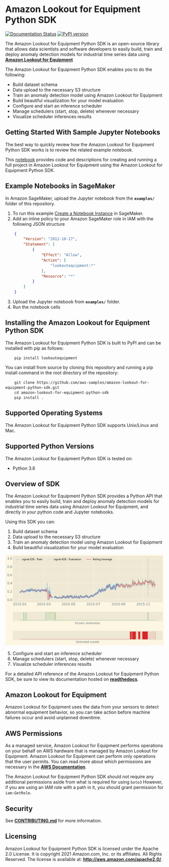 # Amazon Lookout for Equipment Python SDK

[![Documentation Status](https://readthedocs.org/projects/amazon-lookout-for-equipment-sdk/badge/?version=latest)](https://amazon-lookout-for-equipment-sdk.readthedocs.io/en/latest/?badge=latest)
[![PyPI version](https://badge.fury.io/py/lookoutequipment.svg)](https://badge.fury.io/py/lookoutequipment)

The Amazon Lookout for Equipment Python SDK is an open-source library that 
allows data scientists and software developers to easily build, train and deploy 
anomaly detection models for industrial time series data using 
[**Amazon Lookout for Equipment**](https://aws.amazon.com/lookout-for-equipment/)

The Amazon Lookout for Equipment Python SDK enables you to do the following:

- Build dataset schema
- Data upload to the necessary S3 structure
- Train an anomaly detection model using Amazon Lookout for Equipment
- Build beautiful visualization for your model evaluation
- Configure and start an inference scheduler
- Manage schedulers (start, stop, delete) whenever necessary
- Visualize scheduler inferences results


Getting Started With Sample Jupyter Notebooks
---------------------------------------------

The best way to quickly review how the Amazon Lookout for Equipment Python SDK 
works is to review the related example notebook.

This [notebook](examples/tutorial.ipynb) provides code and descriptions for creating 
and running a full project in Amazon Lookout for Equipment using the Amazon Lookout 
for Equipment Python SDK.


Example Notebooks in SageMaker
---------------------------------------------

In Amazon SageMaker, upload the Jupyter notebook from the **`examples/`** folder of this repository.

1. To run this example [Create a Notebook Instance](https://docs.aws.amazon.com/sagemaker/latest/dg/gs-setup-working-env.html) in SageMaker.
2. Add an inline policy to your Amazon SageMaker role in IAM with the following JSON structure

```json
	{
	    "Version": "2012-10-17",
	    "Statement": [
	        {
	            "Effect": "Allow",
	            "Action": [
	                "lookoutequipment:*"
	            ],
	            "Resource": "*"
	        }
	    ]
	}
```
3. Upload the Jupyter notebook from **`examples/`** folder.
4. Run the notebook cells


Installing the Amazon Lookout for Equipment Python SDK
--------------------------------------------------

The Amazon Lookout for Equipment Python SDK is built to PyPI and can be 
installed with pip as follows:

```
	pip install lookoutequipment
```

You can install from source by cloning this repository and running a pip install
command in the root directory of the repository:

```
	git clone https://github.com/aws-samples/amazon-lookout-for-equipment-python-sdk.git
	cd amazon-lookout-for-equipment-python-sdk
	pip install .
```


Supported Operating Systems
---------------------------------------------

The Amazon Lookout for Equipment Python SDK supports Unix/Linux and Mac.


Supported Python Versions
---------------------------------------------

The Amazon Lookout for Equipment Python SDK is tested on:

* Python 3.6


Overview of SDK
---------------

The Amazon Lookout for Equipment Python SDK provides a Python API that enables 
you to easily build, train and deploy anomaly detection models for industrial 
time series data using Amazon Lookout for Equipment, and directly in your python 
code and Jupyter notebooks.

Using this SDK you can:

1. Build dataset schema
2. Data upload to the necessary S3 structure
3. Train an anomaly detection model using Amazon Lookout for Equipment
4. Build beautiful visualization for your model evaluation

![Visualization example](docs/images/model_evaluation.png)

5. Configure and start an inference scheduler
6. Manage schedulers (start, stop, delete) whenever necessary
7. Visualize scheduler inferences results

For a detailed API reference of the Amazon Lookout for Equipment Python SDK,
be sure to view its documentation hosted on [**readthedocs**](https://amazon-lookout-for-equipment-sdk.readthedocs.io/en/latest/).


Amazon Lookout for Equipment
---------------------------------------------

Amazon Lookout for Equipment uses the data from your sensors to detect abnormal 
equipment behavior, so you can take action before machine failures occur and 
avoid unplanned downtime.


AWS Permissions
---------------
As a managed service, Amazon Lookout for Equipment performs operations on your 
behalf on AWS hardware that is managed by Amazon Lookout for Equipment. Amazon
Lookout for Equipment can perform only operations that the user permits.  You 
can read more about which permissions are necessary in the 
[**AWS Documentation**](https://docs.aws.amazon.com/lookout-for-equipment/latest/ug/what-is.html).

The Amazon Lookout for Equipment Python SDK should not require any additional 
permissions aside from what is required for using `boto3`  However, if you are
using an IAM role with a path in it, you should grant permission for `iam:GetRole`.


Security
---------------

See [**CONTRIBUTING.md**](CONTRIBUTING.md) for more information.


Licensing
---------
Amazon Lookout for Equipment Python SDK is licensed under the Apache 2.0 
License. It is copyright 2021 Amazon.com, Inc. or its affiliates. All Rights 
Reserved. The license is available at: **http://aws.amazon.com/apache2.0/**.